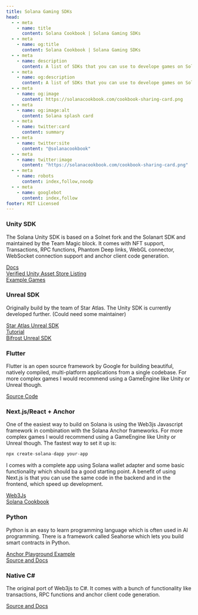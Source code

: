 ```yaml
---
title: Solana Gaming SDKs 
head:
  - - meta
    - name: title
      content: Solana Cookbook | Solana Gaming SDKs 
  - - meta
    - name: og:title
      content: Solana Cookbook | Solana Gaming SDKs 
  - - meta
    - name: description
      content: A list of SDKs that you can use to develope games on Solana 
  - - meta
    - name: og:description
      content: A list of SDKs that you can use to develope games on Solana 
  - - meta
    - name: og:image
      content: https://solanacookbook.com/cookbook-sharing-card.png
  - - meta
    - name: og:image:alt
      content: Solana splash card
  - - meta
    - name: twitter:card
      content: summary
  - - meta
    - name: twitter:site
      content: "@solanacookbook"
  - - meta
    - name: twitter:image
      content: "https://solanacookbook.com/cookbook-sharing-card.png"
  - - meta
    - name: robots
      content: index,follow,noodp
  - - meta
    - name: googlebot
      content: index,follow
footer: MIT Licensed
---
```


### Unity SDK

The Solana Unity SDK is based on a Solnet fork and the Solanart SDK and maintained by the Team Magic block. It comes with NFT support, Transactions, RPC functions, Phantom Deep links, WebGL connector, WebSocket connection support and anchor client code generation.

[Docs](https://solana.unity-sdk.gg/)<br />
[Verified Unity Asset Store Listing](https://assetstore.unity.com/packages/decentralization/infrastructure/solana-sdk-for-unity-246931)<br />
[Example Games](https://github.com/Woody4618/SolPlay_Unity_SDK/tree/main/Assets/SolPlay/Examples)<br />

### Unreal SDK

Originally build by the team of Star Atlas. The Unity SDK is currently developed further. (Could need some maintainer)

[Star Atlas Unreal SDK](https://github.com/staratlasmeta/FoundationKit)<br />
[Tutorial](https://www.youtube.com/watch?v=S8fm8mFeUkk)<br />
[Bifrost Unreal SDK](https://github.com/Bifrost-Technologies/Solana-UnrealEngine5-SDK)<br />

### Flutter

Flutter is an open source framework by Google for building beautiful, natively compiled, multi-platform applications from a single codebase. For more complex games I would recommend using a GameEngine like Unity or Unreal though.

[Source Code](https://github.com/espresso-cash/espresso-cash-public)<br />

### Next.js/React + Anchor

One of the easiest way to build on Solana is using the Web3js Javascript framework in combination with the Solana Anchor frameworks. For more complex games I would recommend using a GameEngine like Unity or Unreal though.
The fastest way to set it up is: 
```js
npx create-solana-dapp your-app
```
I comes with a complete app using Solana wallet adapter and some basic functionality which should ba a good starting point. 
A benefit of using Next.js is that you can use the same code in the backend and in the frontend, which speed up development.

[Web3Js](https://github.com/espresso-cash/espresso-cash-public)<br />
[Solana Cookbook](https://solanacookbook.com/references/basic-transactions.html#how-to-send-sol)<br />


### Python 

Python is an easy to learn programming language which is often used in AI programming. There is a framework called Seahorse which lets you build smart contracts in Python.

[Anchor Playground Example](https://beta.solpg.io/tutorials/hello-seahorse)<br />
[Source and Docs](https://github.com/ameliatastic/seahorse-lang)<br />

### Native C#

The original port of Web3js to C#. It comes with a bunch of functionality like transactions, RPC functions and anchor client code generation. 

[Source and Docs](https://github.com/bmresearch/Solnet/blob/master/docs/articles/getting_started.md)<br />
